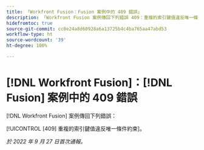 ```yaml
---
title: 「Workfront Fusion：Fusion 案例中的 409 錯誤」
description: 「Workfront Fusion 案例傳回下列錯誤 409：重複的索引鍵值違反唯一條件約束。」
hidefromtoc: true
source-git-commit: cc0e24a8d60928a6a13725b4c4ba765aa47abd53
workflow-type: ht
source-wordcount: '39'
ht-degree: 100%

---
```



# [!DNL Workfront Fusion]：[!DNL Fusion] 案例中的 409 錯誤

[!DNL Workfront Fusion] 案例傳回下列錯誤：

[!UICONTROL [409] 重複的索引鍵值違反唯一條件約束]。

_於 2022 年 9 月 27 日首次通報。_


